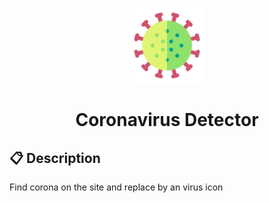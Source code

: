 <p align="center">
  <img alt="Icon" src="assets/icon@128.png" width="120"/>
</p>
<h1 align="center">
  Coronavirus Detector
</h1>

## :clipboard: Description
Find corona on the site and replace by an virus icon
